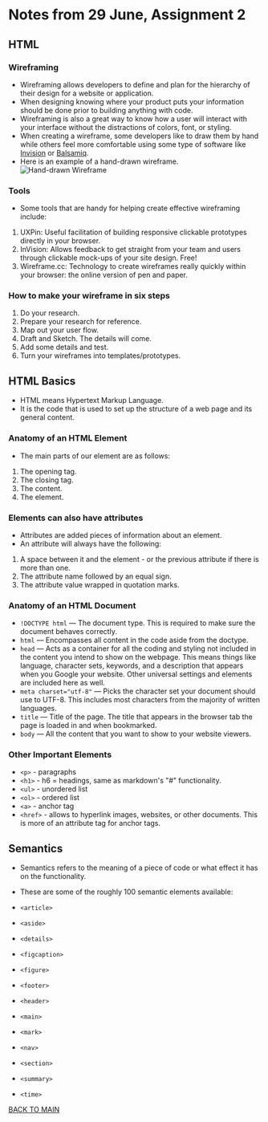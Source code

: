 # Notes from 29 June, Assignment 2
## HTML
### Wireframing
- Wireframing allows developers to define and plan for the hierarchy of their design for a website or application.
- When designing knowing where your product puts your information should be done prior to building anything with code. 
- Wireframing is also a great way to know how a user will interact with your interface without the distractions of colors, font, or styling.
- When creating a wireframe, some developers like to draw them by hand while others feel more comfortable using some type of software like [Invision](hhttps://www.invisionapp.com/) or [Balsamiq](https://balsamiq.com/).
- Here is an example of a hand-drawn wireframe.
![Hand-drawn Wireframe](https://careerfoundry.com/en/wp-content/uploads/old-blog-uploads/versions/xsamuel-student-wireframe---x----972-715x---.png.pagespeed.ic.eBpEWaqn7d.webp)

### Tools
- Some tools that are handy for helping create effective wireframing include:
1. UXPin: Useful facilitation of building responsive clickable prototypes directly in your browser.
2. InVision: Allows feedback to get straight from your team and users through clickable mock-ups of your site design. Free!
3. Wireframe.cc: Technology to create wireframes really quickly within your browser: the online version of pen and paper.

### How to make your wireframe in six steps
1. Do your research.
2. Prepare your research for reference.
3. Map out your user flow.
4. Draft and Sketch. The details will come.
5. Add some details and test.
6. Turn your wireframes into templates/prototypes.


## HTML Basics
- HTML means Hypertext Markup Language.
- It is the code that is used to set up the structure of a web page and its general content.

### Anatomy of an HTML Element
- The main parts of our element are as follows:
1. The opening tag.
2. The closing tag.
3. The content.
4. The element.

 ### Elements can also have attributes
 - Attributes are added pieces of information about an element.
 - An attribute will always have the following:
1. A space between it and the element - or the previous attribute if there is more than one.
2. The attribute name followed by an equal sign.
3. The attribute value wrapped in quotation marks.

### Anatomy of an HTML Document
- `!DOCTYPE html` — The document type. This is required to make sure the document behaves correctly.
- `html` — Encompasses all content in the code aside from the doctype.
- `head` — Acts as a container for all the coding and styling not included in the content you intend to show on the webpage. This means things like language, character sets, keywords, and a description that appears when you Google your website. Other universal settings and elements are included here as well.
- `meta charset="utf-8"` — Picks the character set your document should use to UTF-8. This includes most characters from the majority of written languages.
- `title` — Title of the page. The title that appears in the browser tab the page is loaded in and when bookmarked.
- `body` — All the content that you want to show to your website viewers.

### Other Important Elements
- `<p>` - paragraphs
- `<h1>` - h6 = headings, same as markdown's "#" functionality.
- `<ul>` - unordered list
- `<ol>` - ordered list
- `<a>` - anchor tag
- `<href>` - allows to hyperlink images, websites, or other documents. This is more of an attribute tag for anchor tags.


## Semantics
- Semantics refers to the meaning of a piece of code or what effect it has on the functionality.
- These are some of the roughly 100 semantic elements available:

- `<article>`
- `<aside>`
- `<details>`
- `<figcaption>`
- `<figure>`
- `<footer>`
- `<header>`
- `<main>`
- `<mark>`
- `<nav>`
- `<section>`
- `<summary>`
- `<time>`

[BACK TO MAIN](README.md)